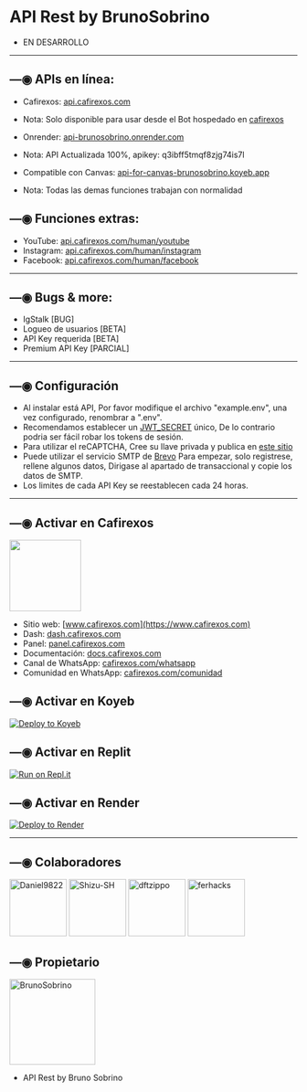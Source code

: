 # API Rest by BrunoSobrino

- EN DESARROLLO

------------------

## —◉ APIs en línea:
- Cafirexos: [api.cafirexos.com](https://api.cafirexos.com)
* Nota: Solo disponible para usar desde el Bot hospedado en [cafirexos](https://dash.cafirexos.com)
- Onrender: [api-brunosobrino.onrender.com](https://api-brunosobrino.onrender.com/docs)
* Nota: API Actualizada 100%, apikey: q3ibff5tmqf8zjg74is7l
- Compatible con Canvas: [api-for-canvas-brunosobrino.koyeb.app](https://api-for-canvas-brunosobrino.koyeb.app)
* Nota: Todas las demas funciones trabajan con normalidad

## —◉ Funciones extras:
- YouTube: [api.cafirexos.com/human/youtube](https://api.cafirexos.com/human/youtube)
- Instagram: [api.cafirexos.com/human/instagram](https://api.cafirexos.com/human/instagram)
- Facebook: [api.cafirexos.com/human/facebook](https://api.cafirexos.com/human/facebook)

------------------

## —◉ Bugs & more:
- IgStalk [BUG]
- Logueo de usuarios [BETA]
- API Key requerida [BETA]
- Premium API Key [PARCIAL]

------------------

## —◉ Configuración
- Al instalar está API, Por favor modifique el archivo "example.env", una vez configurado, renombrar a ".env".
- Recomendamos establecer un [JWT_SECRET](https://github.com/BrunoSobrino/api/blob/2109f7c00962c8ede489337e1b0218c8783e3ce3/example.env#L2) único, De lo contrario podria ser fácil robar los tokens de sesión.
- Para utilizar el reCAPTCHA, Cree su llave privada y publica en [este sitio](https://www.google.com/recaptcha/admin/create?hl=es-419)
- Puede utilizar el  servicio SMTP de [Brevo](https://www.brevo.com/free-smtp-server/) Para empezar, solo registrese, rellene algunos datos, Dirigase al apartado de transaccional y copie los datos de SMTP.
- Los limites de cada API Key se reestablecen cada 24 horas.

------------------

## —◉ Activar en Cafirexos
<a href="https://www.cafirexos.com"><img src="https://grxcwmcwbxwj.objectstorage.sa-saopaulo-1.oci.customer-oci.com/n/grxcwmcwbxwj/b/cafirexos/o/logos%2Flogo_2.png" height="125px"></a>
- Sitio web: [www.cafirexos.com](https://www.cafirexos.com)
- Dash: [dash.cafirexos.com](https://dash.cafirexos.com)
- Panel: [panel.cafirexos.com](https://panel.cafirexos.com)
- Documentación: [docs.cafirexos.com](https://docs.cafirexos.com)
- Canal de WhatsApp: [cafirexos.com/whatsapp](https://cafirexos.com/whatsapp)
- Comunidad en WhatsApp: [cafirexos.com/comunidad](https://cafirexos.com/comunidad)

## —◉ Activar en Koyeb

[![Deploy to Koyeb](https://www.koyeb.com/static/images/deploy/button.svg)](https://app.koyeb.com/deploy?type=git&repository=github.com/BrunoSobrino/api&branch=koyeb&name=api-for-canvas&ports=2027;http;/) 

## —◉ Activar en Replit

[![Run on Repl.it](https://repl.it/badge/github/BrunoSobrino/api)](https://repl.it/github/BrunoSobrino/api) 
  
## —◉ Activar en Render

[![Deploy to Render](https://render.com/images/deploy-to-render-button.svg)](https://dashboard.render.com/blueprint/new?repo=https%3A%2F%2Fgithub.com%2FBrunoSobrino%2Fapi) 

------------------

## —◉ Colaboradores
<a href="https://github.com/Daniel9822"><img src="https://github.com/Daniel9822.png" width="100" height="100" alt="Daniel9822"/></a>
<a href="https://github.com/Shizu-SH"><img src="https://github.com/Shizu-SH.png" width="100" height="100" alt="Shizu-SH"/></a>
<a href="https://github.com/dftzippo"><img src="https://github.com/dftzippo.png" width="100" height="100" alt="dftzippo"/></a>
<a href="https://github.com/ferhacks"><img src="https://github.com/ferhacks.png" width="100" height="100" alt="ferhacks"/></a>

## —◉ Propietario
<a href="https://github.com/BrunoSobrino"><img src="https://github.com/BrunoSobrino.png" width="150" height="150" alt="BrunoSobrino"/></a>
- API Rest by Bruno Sobrino
